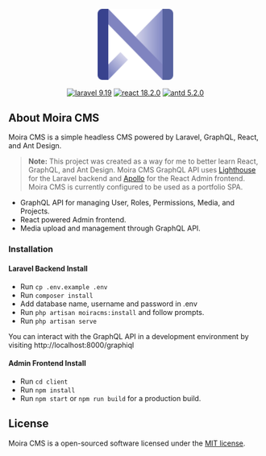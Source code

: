 <p align="center"><img src="https://raw.githubusercontent.com/ryanapanowicz/moiracms/main/client/src/assets/svg/moira-logo.svg" width="150"></p>

<p align="center">
    <a href="https://laravel.com/"><img src="https://img.shields.io/badge/laravel-9.19-blue" alt="laravel 9.19"></a>
    <a href="https://reactjs.org/"><img src="https://img.shields.io/badge/react-18.2.0-blue" alt="react 18.2.0"></a>
    <a href="https://ant.design/"><img src="https://img.shields.io/badge/antd-5.2.0-blue" alt="antd 5.2.0"></a>
</p>

## About Moira CMS

Moira CMS is a simple headless CMS powered by Laravel, GraphQL, React, and Ant Design.

> **Note:** This project was created as a way for me to better learn React, GraphQL, and Ant Design. Moira CMS GraphQL API uses [Lighthouse](https://github.com/nuwave/lighthouse) for the Laravel backend and [Apollo](https://github.com/apollographql/apollo-client) for the React Admin frontend. Moira CMS is currently configured to be used as a portfolio SPA.

- GraphQL API for managing User, Roles, Permissions, Media, and Projects.
- React powered Admin frontend.
- Media upload and management through GraphQL API.

### Installation

#### Laravel Backend Install
- Run ```cp .env.example .env```
- Run ```composer install```
- Add database name, username and password in .env
- Run ```php artisan moiracms:install``` and follow prompts.
- Run ```php artisan serve```

You can interact with the GraphQL API in a development environment by visiting http://localhost:8000/graphiql

#### Admin Frontend Install
- Run ```cd client```
- Run ```npm install```
- Run ```npm start``` or ```npm run build``` for a production build.

## License

Moira CMS is a open-sourced software licensed under the [MIT license](https://opensource.org/licenses/MIT).
